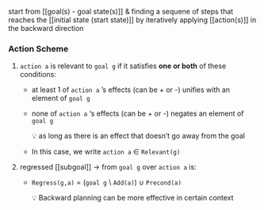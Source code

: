 start from [[goal(s) - goal state(s)]] & finding a sequene of steps that reaches the [[initial state (start state)]] by iteratively applying [[action(s)]] in the backward direction

### Action Scheme
1. `action a` is relevant to `goal g` if it satisfies **one or both** of these conditions:
    - at least 1 of `action a` ’s effects (can be + or -) unifies with an element of `goal g`
    - none of `action a` ‘s effects (can be + or -) negates an element of `goal g`
	    
	    <aside> 💡 as long as there is an effect that doesn’t go away from the goal</aside>
    - In this case, we write `action a` ∈ `Relevant(g)`
    
2. regressed [[subgoal]] → from `goal g` over `action a` is:
    - `Regress(g,a)` = (`goal g` \ `Add(a)`) ∪ `Precond(a)`

		<aside> 💡 Backward planning can be more effective in certain context</aside>